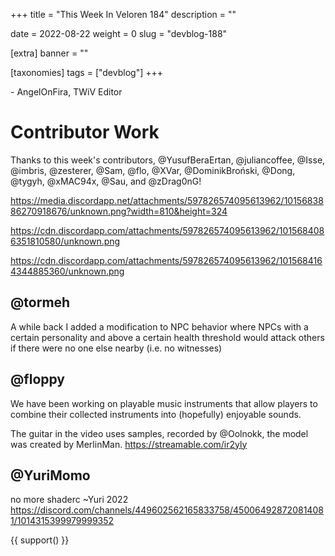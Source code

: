 +++
title = "This Week In Veloren 184"
description = ""

date = 2022-08-22
weight = 0
slug = "devblog-188"

[extra]
banner = ""

[taxonomies]
tags = ["devblog"]
+++



\- AngelOnFira, TWiV Editor

# Contributor Work

Thanks to this week's contributors, @YusufBeraErtan, @juliancoffee, @Isse, @imbris,
@zesterer, @Sam, @flo, @XVar, @DominikBroński, @Dong, @tygyh, @xMAC94x, @Sau,
and @zDrag0nG!

https://media.discordapp.net/attachments/597826574095613962/1015683886270918676/unknown.png?width=810&height=324

https://cdn.discordapp.com/attachments/597826574095613962/1015684086351810580/unknown.png

https://cdn.discordapp.com/attachments/597826574095613962/1015684164344885360/unknown.png

## @tormeh

A while back I added a modification to NPC behavior where NPCs with a certain
personality and above a certain health threshold would attack others if there
were no one else nearby (i.e. no witnesses)

## @floppy

We have been working on playable music instruments that allow players to combine their collected instruments into (hopefully) enjoyable sounds.

The guitar in the video uses samples, recorded by @Oolnokk, the model was
created by MerlinMan.
https://streamable.com/ir2yly 

## @YuriMomo

no more shaderc ~Yuri 2022
https://discord.com/channels/449602562165833758/450064928720814081/1014315399979999352

{{ support() }}

